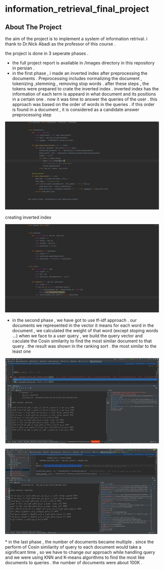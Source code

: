 # information_retrieval_final_project

<!-- ABOUT THE PROJECT -->
## About The Project
the aim of the project is to implement a system of information retrival. i thank to Dr.Nick Abadi as the professor of this course .

the project is done in 3 seperate phases .
* the full project report is available in /images directory in this repository in persian .
* in the first phase , i made an inverted index after preprocessing the documents .
Preprocessing includes normalizing the document , tokenizing ,stemming , removing stop words . 
after these steps , the tokens were prepared to crate the inverted index . 
inverted index has the information of each term is appeard in what document and its positions in a certain one .
now it was time to answer the queries of the user .
  this approach was based on the order of words in the queries . if this order is found in a document , it is considered as a candidate answer 
preprocessing step
<p align="center">
  <img src="images/ph1_preprocessing.png" width="700" title="hover text">
</p>
creating inverted index 
<p align="center">
  <img src="images/ph1_inverted_index.png" width="700" title="hover text">
</p>

* in the second phase , we have got to use tf-idf approach . our documents we represented in the vector
it means for each word in the document , we calculated the weight of that word (except stoping words ...)
when we face to a user query , we build the query vector and caculate the Cosin similarity to find the 
most similar document to that query . the result was shown in the ranking sort . the most similar to the least one 
<p align="center">
  <img src="images/ph2_query_response.png" width="700" title="hover text">
</p>
<p align="center">
  <img src="images/ph2_query_response2.png" width="700" title="hover text">
</p>
* in the last phase , the number of documents became multiple . since the perform of Cosin similarity 
of query to each document would take a significant time , so we have to change our approach while handling query and we were using 
KNN and K-means algorithms to find the most like documents to queries . the number of documents were about 
100K .